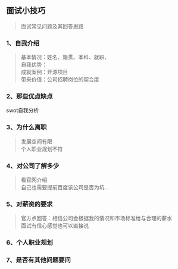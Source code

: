 <!--
https://ae01.alicdn.com/kf/H8542b1cbb010462fbfe9b6749a8959cdb.png
职场
面试小技巧
面试常见问题及其回答思路
面试常见问题及其回答思路
-->

## 面试小技巧

> 面试常见问题及其回答思路

### 1、自我介绍
> 基本情况：姓名、籍贯、本科、就职、  
> 自我优势：  
> 成就案例：开源项目  
> 带来价值：公司招聘岗位的契合度

### 2、那些优点缺点
swot自我分析

### 3、为什么离职
> 发展空间有限  
> 个人职业规划不符

### 4、对公司了解多少
> 看官网介绍  
> 自己也需要提前百度该公司是否为坑...

### 5、对薪资的要求
> 官方点回答：相信公司会根据我的情况和市场标准给与合理的薪水  
> 面试有信心感觉也可以直接说

### 6、个人职业规划

### 7、是否有其他问题要问



<!--
我叫陈子昂，本科就读于武汉科技大学，目前就职于武汉数博科技责任有限公司，在公司担任爬虫工程师。

我做过的项目，主要都是一些自己写的个人项目，如分布式爬虫调度系统、pywss、pvbolg。

以分布式爬虫调度系统来说，基于Flask搭建后端，aps-scheduler实现调度服务。
用rabbitmq、rpc管道等技术实现分布式的，支能够持多节点进行爬虫调度。

pywss是我写的一个类似flask开发的后端框架，主要是想快速搭建websocket后端服务，然后我最近又在整改，
因为要引入asyncio异步框架，需要代码整合，所以这个是我目前主要在写的。

pvblog是我近期的写的，他本意是基于前后端分离搭建的静态博客框架，支持异步加载静态文件，也支持转接后台服务。
只需要遵循接口规范即可。

然后大致情况就这么多了。
-->

<!--分布式调度系统总结
开发过程。最初只是开发一些小爬虫爬一些数据，然后其中有些爬虫他需要定期执行，开始时使用的linux定时cron执行服务，
后来很好奇时如何定时执行，因为我只会sleep，查了下python相关包，找到aps-scheduler这个定时执行的包，
然后就想写一个爬虫调度

为什么引入分布式。

定时回查机制。主要有两个地方需要检查，一个是节点，一个是调度任务。一般一个节点有多个调度任务。
这里的检查，主要就是节点是否存活，然后调度任务，是否在字节存活。
主要参考了redis的缓存过期机制，也就是 定期随机抽查 和 惰性抽查。
随机抽查就是抽取一个节点，检查是否挂了。惰性抽查就是，每次主动调用接口的时候，会检查一遍该节点是否存活。
-->

<!--pywss
开发过程。优化其阿奴但的轮询服务，改为后端主动发送数据，前端实现一般是使用setInterval来定时的执行某个方法。
这种方法就是前端主动访问后端。还有一种就是基于websocket，后端主动想前端推送数据。
当时看了flask的源码，想模仿flask搭建一个框架。就有了这个pywss。
-->

<!--pvblog
基于前后端分离的思想，用python实现静态后台的代码逻辑，前端能够想访问后端一样调用接口数据。
-->

<!--基础知识
Dict/HashMap
闭包/装饰器
多线程原理
线程本地数据
python垃圾回收
flask蓝图
正向代理
反向代理
Nginx负载均衡
LVS负载均衡
TCP/IP四层协议
tcp/udp区别
tcp粘包拆包
TCP握手协议
https原理
MVC
MVVM
session/cookie/token - https://ae01.alicdn.com/kf/H38d70dda56b84a6bba7ac4030e1749f4Y.png
数据库索引
数据库事务
分库分表/垂直分表/水平分表
迁移数据库
读写分离/主从复制/主从同步时延
高并发架构
数据库扩容 - https://ae01.alicdn.com/kf/Hb2f084e9929344ff947b2d5f67b6038cU.png
MySQL隔离级别 - https://ae01.alicdn.com/kf/Hd7028c701a924156b314cb6832e92e7bM.png
分布式事务
消息队列的优点/缺点
缓存的优点
缓存穿透、缓存击穿、缓存雪崩
缓存并发竞争
缓存双写一致性
redis与memcached
redis数据丢失与过期策略
redis内存淘汰机制 - https://ae01.alicdn.com/kf/Hfdea933b4bd142e9a3a0fc2d830a7b35k.png
redis持久化
redis乐观锁和分布式锁
一致性哈希算法
LRU算法
KNN
决策树
朴素贝叶斯
梯度下降

如何从大量的 URL 中找出相同的 URL？
如何从大量数据中找出高频词？
如何找出某一天访问百度网站最多的 IP？
如何在大量的数据中找出不重复的整数？
如何在大量的数据中判断一个数是否存在？
如何查询最热门的查询串？
如何统计不同电话号码的个数？
如何从 5 亿个数中找出中位数？
如何按照 query 的频度排序？
如何找出排名前 500 的数？
-->

<!--temp
NoSQL的优势，他相对与关系型数据库来说，他降低了数据的安全性、没有事务的机制，
然后没有复杂查询的语句，从而他的性能相对来说得到了提升。
但是有些场景是一定需要事务支持的，所以关系型数据库还是不可替代的

nginx的分流策略，默认是轮询。还可以根据ip哈希，配置权重。


-->


